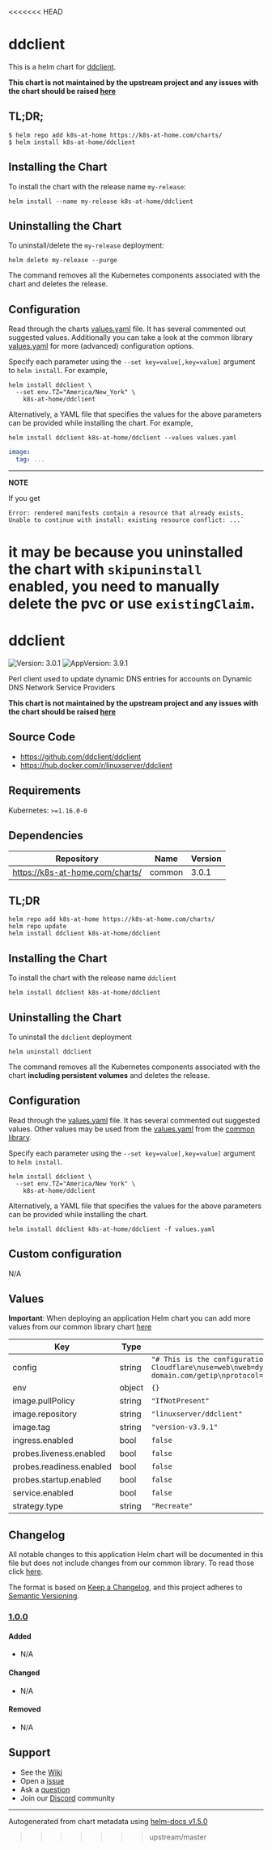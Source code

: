 <<<<<<< HEAD
# ddclient

This is a helm chart for [ddclient](https://github.com/ddclient/ddclient).

**This chart is not maintained by the upstream project and any issues with the chart should be raised [here](https://github.com/k8s-at-home/charts/issues/new/choose)**

## TL;DR;

```shell
$ helm repo add k8s-at-home https://k8s-at-home.com/charts/
$ helm install k8s-at-home/ddclient
```

## Installing the Chart

To install the chart with the release name `my-release`:

```console
helm install --name my-release k8s-at-home/ddclient
```

## Uninstalling the Chart

To uninstall/delete the `my-release` deployment:

```console
helm delete my-release --purge
```

The command removes all the Kubernetes components associated with the chart and deletes the release.

## Configuration
Read through the charts [values.yaml](https://github.com/k8s-at-home/charts/blob/master/charts/ddclient/values.yaml)
file. It has several commented out suggested values.
Additionally you can take a look at the common library [values.yaml](https://github.com/k8s-at-home/charts/blob/master/charts/common/values.yaml) for more (advanced) configuration options.

Specify each parameter using the `--set key=value[,key=value]` argument to `helm install`. For example,
```console
helm install ddclient \
  --set env.TZ="America/New_York" \
    k8s-at-home/ddclient
```
Alternatively, a YAML file that specifies the values for the above parameters can be provided while installing the
chart. For example,
```console
helm install ddclient k8s-at-home/ddclient --values values.yaml 
```

```yaml
image:
  tag: ...
```

---
**NOTE**

If you get
```console
Error: rendered manifests contain a resource that already exists. Unable to continue with install: existing resource conflict: ...`
```
it may be because you uninstalled the chart with `skipuninstall` enabled, you need to manually delete the pvc or use `existingClaim`.
=======
# ddclient

![Version: 3.0.1](https://img.shields.io/badge/Version-3.0.1-informational?style=flat-square) ![AppVersion: 3.9.1](https://img.shields.io/badge/AppVersion-3.9.1-informational?style=flat-square)

Perl client used to update dynamic DNS entries for accounts on Dynamic DNS Network Service Providers

**This chart is not maintained by the upstream project and any issues with the chart should be raised [here](https://github.com/k8s-at-home/charts/issues/new/choose)**

## Source Code

* <https://github.com/ddclient/ddclient>
* <https://hub.docker.com/r/linuxserver/ddclient>

## Requirements

Kubernetes: `>=1.16.0-0`

## Dependencies

| Repository | Name | Version |
|------------|------|---------|
| https://k8s-at-home.com/charts/ | common | 3.0.1 |

## TL;DR

```console
helm repo add k8s-at-home https://k8s-at-home.com/charts/
helm repo update
helm install ddclient k8s-at-home/ddclient
```

## Installing the Chart

To install the chart with the release name `ddclient`

```console
helm install ddclient k8s-at-home/ddclient
```

## Uninstalling the Chart

To uninstall the `ddclient` deployment

```console
helm uninstall ddclient
```

The command removes all the Kubernetes components associated with the chart **including persistent volumes** and deletes the release.

## Configuration

Read through the [values.yaml](./values.yaml) file. It has several commented out suggested values.
Other values may be used from the [values.yaml](../common/values.yaml) from the [common library](../common).

Specify each parameter using the `--set key=value[,key=value]` argument to `helm install`.

```console
helm install ddclient \
  --set env.TZ="America/New York" \
    k8s-at-home/ddclient
```

Alternatively, a YAML file that specifies the values for the above parameters can be provided while installing the chart.

```console
helm install ddclient k8s-at-home/ddclient -f values.yaml
```

## Custom configuration

N/A

## Values

**Important**: When deploying an application Helm chart you can add more values from our common library chart [here](https://github.com/k8s-at-home/charts/tree/master/charts/common/)

| Key | Type | Default | Description |
|-----|------|---------|-------------|
| config | string | `"# This is the configuration for ddclient\n# Inorder for it to function you need to set it up\n# e.g. this is the config for Cloudflare\nuse=web\nweb=dynamicdns.park-your-domain.com/getip\nprotocol=cloudflare\nssl=yes\nttl=1\nlogin=${CF_EMAIL}\npassword=${CF_GLOBAL_APIKEY}\nzone=${DOMAIN}.${TLD}\n${DOMAIN}.${TLD}\n"` |  |
| env | object | `{}` |  |
| image.pullPolicy | string | `"IfNotPresent"` |  |
| image.repository | string | `"linuxserver/ddclient"` |  |
| image.tag | string | `"version-v3.9.1"` |  |
| ingress.enabled | bool | `false` |  |
| probes.liveness.enabled | bool | `false` |  |
| probes.readiness.enabled | bool | `false` |  |
| probes.startup.enabled | bool | `false` |  |
| service.enabled | bool | `false` |  |
| strategy.type | string | `"Recreate"` |  |

## Changelog

All notable changes to this application Helm chart will be documented in this file but does not include changes from our common library. To read those click [here](https://github.com/k8s-at-home/charts/tree/master/charts/common/README.md#Changelog).

The format is based on [Keep a Changelog](https://keepachangelog.com/en/1.0.0/), and this project adheres to [Semantic Versioning](https://semver.org/spec/v2.0.0.html).

### [1.0.0]

#### Added

- N/A

#### Changed

- N/A

#### Removed

- N/A

[1.0.0]: #1.0.0

## Support

- See the [Wiki](https://github.com/k8s-at-home/charts/wiki)
- Open a [issue](https://github.com/k8s-at-home/charts/issues/new/choose)
- Ask a [question](https://github.com/k8s-at-home/charts/discussions)
- Join our [Discord](https://discord.gg/sTMX7Vh) community

----------------------------------------------
Autogenerated from chart metadata using [helm-docs v1.5.0](https://github.com/norwoodj/helm-docs/releases/v1.5.0)
>>>>>>> upstream/master
